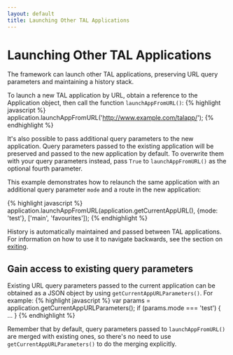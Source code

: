 ```yaml
---
layout: default
title: Launching Other TAL Applications
---
```

# Launching Other TAL Applications

<p class="lead">The framework can launch other TAL applications, preserving URL query parameters and maintaining a history stack.</p>

To launch a new TAL application by URL, obtain a reference to the Application object, 
then call the function `launchAppFromURL()`:
{% highlight javascript %}
application.launchAppFromURL('http://www.example.com/talapp/');
{% endhighlight %}

It's also possible to pass additional query parameters to the new application. Query 
parameters passed to the existing application will be preserved and passed to the new 
application by default. To overwrite them with your query parameters instead,  pass 
`True` to `launchAppFromURL()` as the optional fourth parameter.

This example demonstrates how to relaunch the same application with an additional 
query parameter `mode` and a route in the new application:

{% highlight javascript %}
application.launchAppFromURL(application.getCurrentAppURL(), {mode: 'test'}, ['main', 'favourites']);
{% endhighlight %}

History is automatically maintained and passed between TAL applications. For 
information on how to use it to navigate backwards, see the section on 
[exiting](exiting.html).

## Gain access to existing query parameters

Existing URL query parameters passed to the current application can be obtained as a 
JSON object by using `getCurrentAppURLParameters()`. For example:
{% highlight javascript %}
var params = application.getCurrentAppURLParameters();
if (params.mode === 'test') {
    ...
}
{% endhighlight %}

Remember that by default, query parameters passed to `launchAppFromURL()` are merged 
with existing ones, so there's no need to use `getCurrentAppURLParameters()` to do 
the merging explicitly.
